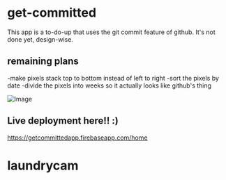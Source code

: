 # get-committed

This app is a to-do-up that uses the git commit feature of github.
It's not done yet, design-wise.

## remaining plans
-make pixels stack top to bottom instead of left to right
-sort the pixels by date
-divide the pixels into weeks so it actually looks like github's thing

  ![Image](https://acalabano.github.io/images/getcommitted.png)

## Live deployment here!! :)
https://getcommittedapp.firebaseapp.com/home
# laundrycam
